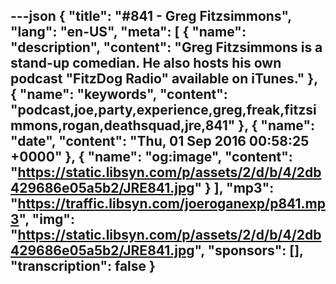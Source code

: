---json
{
  "title": "#841 - Greg Fitzsimmons",
  "lang": "en-US",
  "meta": [
    {
      "name": "description",
      "content": "Greg Fitzsimmons is a stand-up comedian. He also hosts his own podcast \"FitzDog Radio\" available on iTunes."
    },
    {
      "name": "keywords",
      "content": "podcast,joe,party,experience,greg,freak,fitzsimmons,rogan,deathsquad,jre,841"
    },
    {
      "name": "date",
      "content": "Thu, 01 Sep 2016 00:58:25 +0000"
    },
    {
      "name": "og:image",
      "content": "https://static.libsyn.com/p/assets/2/d/b/4/2db429686e05a5b2/JRE841.jpg"
    }
  ],
  "mp3": "https://traffic.libsyn.com/joeroganexp/p841.mp3",
  "img": "https://static.libsyn.com/p/assets/2/d/b/4/2db429686e05a5b2/JRE841.jpg",
  "sponsors": [],
  "transcription": false
}
---
<episode-header />

<timemark seconds="0" />

<transcribe-call-to-action />

<episode-footer />